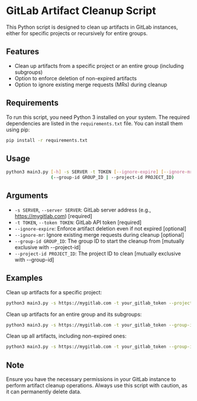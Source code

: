 # GitLab Artifact Cleanup Script

This Python script is designed to clean up artifacts in GitLab instances, either for specific projects or recursively for entire groups.

## Features

- Clean up artifacts from a specific project or an entire group (including subgroups)
- Option to enforce deletion of non-expired artifacts
- Option to ignore existing merge requests (MRs) during cleanup

## Requirements

To run this script, you need Python 3 installed on your system. The required dependencies are listed in the `requirements.txt` file. You can install them using pip:

```bash
pip install -r requirements.txt
```

## Usage

```bash
python3 main3.py [-h] -s SERVER -t TOKEN [--ignore-expire] [--ignore-mr]
                 (--group-id GROUP_ID | --project-id PROJECT_ID)
```

## Arguments

- `-s SERVER`, `--server SERVER`: GitLab server address (e.g., https://mygitlab.com) [required]
- `-t TOKEN`, `--token TOKEN`: GitLab API token [required]
- `--ignore-expire`: Enforce artifact deletion even if not expired [optional]
- `--ignore-mr`: Ignore existing merge requests during cleanup [optional]
- `--group-id GROUP_ID`: The group ID to start the cleanup from [mutually exclusive with --project-id]
- `--project-id PROJECT_ID`: The project ID to clean [mutually exclusive with --group-id]

## Examples

Clean up artifacts for a specific project:
```bash
python3 main3.py -s https://mygitlab.com -t your_gitlab_token --project-id 123
```

Clean up artifacts for an entire group and its subgroups:
```bash
python3 main3.py -s https://mygitlab.com -t your_gitlab_token --group-id 456
```

Clean up all artifacts, including non-expired ones:
```bash
python3 main3.py -s https://mygitlab.com -t your_gitlab_token --group-id 456 --ignore-expire
```

## Note

Ensure you have the necessary permissions in your GitLab instance to perform artifact cleanup operations. Always use this script with caution, as it can permanently delete data.
